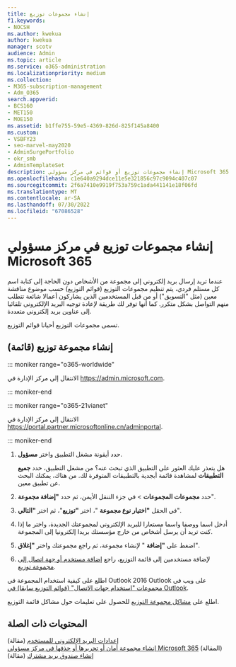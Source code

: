 ```yaml
---
title: إنشاء مجموعات توزيع
f1.keywords:
- NOCSH
ms.author: kwekua
author: kwekua
manager: scotv
audience: Admin
ms.topic: article
ms.service: o365-administration
ms.localizationpriority: medium
ms.collection:
- M365-subscription-management
- Adm_O365
search.appverid:
- BCS160
- MET150
- MOE150
ms.assetid: b1ffe755-59e5-4369-826d-825f145a8400
ms.custom:
- VSBFY23
- seo-marvel-may2020
- AdminSurgePortfolio
- okr_smb
- AdminTemplateSet
description: إنشاء مجموعات توزيع أو قوائم في مركز مسؤولي Microsoft 365 بحيث يمكنك إرسال رسائل البريد الإلكتروني إلى مجموعة دون كتابة اسم كل مستلم.
ms.openlocfilehash: c1e640a9294dce11e5e321856c97c9094c407c07
ms.sourcegitcommit: 2f6a7410e9919f753a759c1ada441141e18f06fd
ms.translationtype: MT
ms.contentlocale: ar-SA
ms.lasthandoff: 07/30/2022
ms.locfileid: "67086528"
---
```

# <a name="create-distribution-groups-in-the-microsoft-365-admin-center"></a>إنشاء مجموعات توزيع في مركز مسؤولي Microsoft 365
  
عندما تريد إرسال بريد إلكتروني إلى مجموعة من الأشخاص دون الحاجة إلى كتابة اسم كل مستلم فردي، يتم تنظيم مجموعات التوزيع (قوائم التوزيع) حسب موضوع مناقشة معين (مثل "التسويق") أو من قبل المستخدمين الذين يشاركون أعمالا شائعة تتطلب منهم التواصل بشكل متكرر. كما أنها توفر لك طريقة لإعادة توجيه البريد الإلكتروني تلقائيا إلى عناوين بريد إلكتروني متعددة.

تسمى مجموعات التوزيع أحيانا قوائم التوزيع.
  
## <a name="create-a-distribution-group-list"></a>إنشاء مجموعة توزيع (قائمة)

::: moniker range="o365-worldwide"

الانتقال إلى مركز الإدارة في <a href="https://go.microsoft.com/fwlink/p/?linkid=2024339" target="_blank">https://admin.microsoft.com</a>.

::: moniker-end

::: moniker range="o365-21vianet"

الانتقال إلى مركز الإدارة في <a href="https://go.microsoft.com/fwlink/p/?linkid=850627" target="_blank">https://portal.partner.microsoftonline.cn/adminportal</a>.

::: moniker-end

1. حدد أيقونة مشغل التطبيق واختر **مسؤول**.
    
    هل يتعذر عليك العثور على التطبيق الذي تبحث عنه؟ من مشغل التطبيق، حدد **جميع التطبيقات** لمشاهدة قائمة أبجدية بالتطبيقات المتوفرة لك. من هناك، يمكنك البحث عن تطبيق معين. 
    
2. حدد **مجموعات المجموعات** \> في جزء التنقل الأيمن، ثم حدد **"إضافة مجموعة**". 
      
3. في الحقل **"اختيار نوع مجموعة** "، اختر **"توزيع**"، ثم اختر **"التالي**".
  
4. أدخل اسما ووصفا واسما مستعارا للبريد الإلكتروني لمجموعتك الجديدة، واختر ما إذا كنت تريد أن يرسل أشخاص من خارج مؤسستك بريدا إلكترونيا إلى المجموعة. 
    
5. اضغط على **"إضافة** " لإنشاء مجموعة، ثم راجع مجموعتك واختر **"إغلاق**". 
    
6. لإضافة مستخدمين إلى قائمة التوزيع، راجع [إضافة مستخدم أو جهة اتصال إلى مجموعة توزيع](../email/add-user-or-contact-to-distribution-list.md).
    
اطلع على كيفية استخدام المجموعة في Outlook 2016 Outlook على ويب في [مجموعات "استخدام جهات الاتصال" (قوائم التوزيع سابقا) في Outlook](https://support.microsoft.com/office/1c97fcb2-0ed4-41e6-b401-58f9d7d40e39). 
  
اطلع على [مشاكل مجموعة التوزيع](/office365/troubleshoot/groups/distribution-list-issues) للحصول على تعليمات حول مشاكل قائمة التوزيع. 

## <a name="related-content"></a>المحتويات ذات الصلة

[إعدادات البريد الإلكتروني للمستخدم](../email/office-365-user-email-settings.md) (مقالة)\
[إنشاء مجموعة أمان أو تحريرها أو حذفها في مركز مسؤولي Microsoft 365](../email/create-edit-or-delete-a-security-group.md) (المقالة)\
[إنشاء صندوق بريد مشترك](../email/create-a-shared-mailbox.md) (مقالة)
